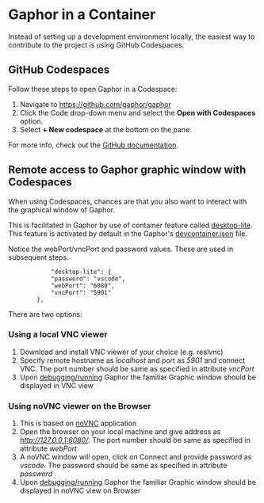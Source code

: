 # Gaphor in a Container

Instead of setting up a development environment locally, the easiest way
to contribute to the project is using GitHub Codespaces.

## GitHub Codespaces

Follow these steps to open Gaphor in a Codespace:
1. Navigate to https://github.com/gaphor/gaphor
1. Click the Code drop-down menu and select the **Open with Codespaces** option.
1. Select **+ New codespace** at the bottom on the pane.

For more info, check out the [GitHub documentation](https://docs.github.com/en/free-pro-team@latest/github/developing-online-with-codespaces/creating-a-codespace#creating-a-codespace).

## Remote access to Gaphor graphic window with Codespaces

When using Codespaces, chances are that you also want to interact with the 
graphical window of Gaphor.

This is facilitated in Gaphor by use of container feature called [desktop-lite](https://github.com/devcontainers/features/tree/main/src/desktop-lite). This feature is activated by default in the Gaphor's [devcontainer.json](https://github.com/gaphor/gaphor/blob/main/.devcontainer/devcontainer.json) file.

Notice the webPort/vncPort and password values. These are used in subsequent steps.
```
    		"desktop-lite": {
			"password": "vscode",
			"webPort": "6080",
			"vncPort": "5901"
		},
```



There are two options:
### Using a local VNC viewer
1. Download and install VNC viewer of your choice (e.g. realvnc)
1. Specify remote hostname as *localhost* and port as *5901* and connect VNC. The port number should be same as specified in attribute *vncPort*
1. Upon [debugging/running](https://github.com/gaphor/gaphor/blob/main/.devcontainer/devcontainer.json) Gaphor the familiar Graphic window should be displayed in VNC view

### Using noVNC viewer on the Browser
1. This is based on [noVNC](https://novnc.com/info.html) application
1. Open the browser on your local machine and give address as *http://127.0.0.1:6080/*. The port number should be same as specified in attribute *webPort*
1. A noVNC window will open, click on Connect and provide password as *vscode*. The password should be same as specified in attribute *password*
1. Upon [debugging/running](https://github.com/gaphor/gaphor/blob/main/.devcontainer/devcontainer.json) Gaphor the familiar Graphic window should be displayed in noVNC view on Browser
